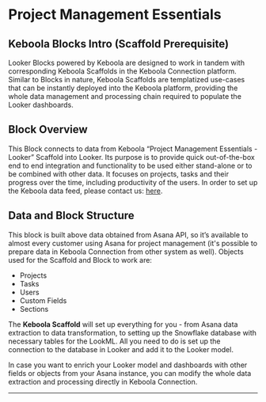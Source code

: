 # Project Management Essentials

## Keboola Blocks Intro (Scaffold Prerequisite)
Looker Blocks powered by Keboola are designed to work in tandem with corresponding Keboola Scaffolds in the Keboola Connection platform. Similar to Blocks in nature, Keboola Scaffolds are templatized use-cases that can be instantly deployed into the Keboola platform, providing the whole data management and processing chain required to populate the Looker dashboards.

## Block Overview
This Block connects to data from Keboola “Project Management Essentials - Looker” Scaffold into Looker. Its purpose is to provide quick out-of-the-box end to end integration and functionality to be used either stand-alone or to be combined with other data. It focuses on projects, tasks and their progress over the time, including productivity of the users. In order to set up the Keboola data feed, please contact us: [here](https://get.keboola.com/lookerblocks?block=finance_essentials).

## Data and Block Structure
This block is built above data obtained from Asana API, so it’s available to almost every customer using Asana for project management (it's possible to prepare data in Keboola Connection from other system as well). Objects used for the Scaffold and Block to work are:

*  Projects
*  Tasks
*  Users
*  Custom Fields
*  Sections

The **Keboola Scaffold** will set up everything for you - from Asana data extraction to data transformation, to setting up the Snowflake database with necessary tables for the LookML. All you need to do is set up the connection to the database in Looker and add it to the Looker model.

In case you want to enrich your Looker model and dashboards with other fields or objects from your Asana instance, you can modify the whole data extraction and processing directly in Keboola Connection.


-----
